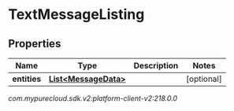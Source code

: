 # TextMessageListing


## Properties

| Name | Type | Description | Notes |
| ------------ | ------------- | ------------- | ------------- |
| **entities** | [**List&lt;MessageData&gt;**](MessageData) |  |  [optional] |




_com.mypurecloud.sdk.v2:platform-client-v2:218.0.0_
